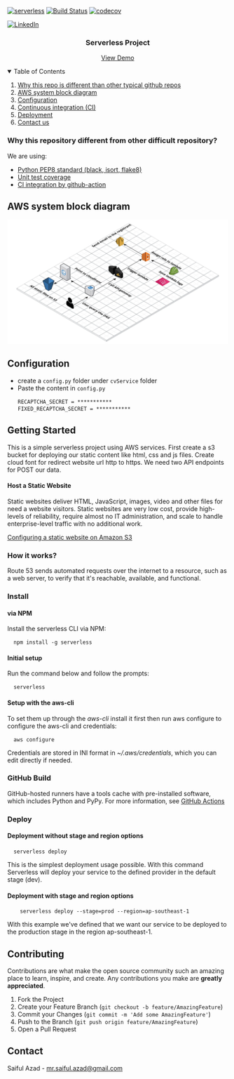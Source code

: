 [![serverless](http://public.serverless.com/badges/v3.svg)](http://www.serverless.com) [![Build Status](https://travis-ci.org/9cookies/serverless-aws-documentation.svg?branch=master)](https://travis-ci.org/9cookies/serverless-aws-documentation) [![codecov](https://codecov.io/gh/9cookies/serverless-aws-documentation/branch/master/graph/badge.svg)](https://codecov.io/gh/9cookies/serverless-aws-documentation)

[![LinkedIn][linkedin-shield]][linkedin-url]

<h3 align="center">Serverless Project</h3>

  <p align="center">
    <a href="https://careertutor.fractalslab.com/">View Demo</a>
  </p>




<!-- TABLE OF CONTENTS -->
<details open="open">
  <summary>Table of Contents</summary>
  <ol>
    <li>
        <a href="#why-different">Why this repo is different than other typical github repos</a>
    </li>
    <li>
        <a href="">AWS system block diagram</a>
        </li>
    <li>
<a href="">Configuration</a>
</li>
    <li>
<a href="">Continuous integration (CI)</a>
</li>
    <li>
<a href="">Deployment</a>
</li>
    <li>
<a href="">Contact us</a></li>

  </ol>
</details>



<!-- ABOUT THE PROJECT -->


### Why this repository different from other difficult repository?

We are using:

* [Python PEP8 standard (black, isort, flake8)](https://github.com/saifulazad/career-tutor/blob/master/.pre-commit-config.yaml)
* [Unit test coverage](https://github.com/saifulazad/career-tutor/tree/master/tests)
* [CI integration by github-action](https://github.com/saifulazad/career-tutor/blob/master/.github/workflows/python-app.yml)


## AWS system block diagram

[![Product Name Screen Shot][product-screenshot]](https://careertutor.fractalslab.com/)

## Configuration
- create a `config.py` folder under `cvService` folder
- Paste the content in `config.py`
    ~~~
    RECAPTCHA_SECRET = ***********
    FIXED_RECAPTCHA_SECRET = *********** 
    ~~~

## Getting Started

This is a simple serverless project using AWS services. First create a s3 bucket for deploying our static content like
html, css and js files. Create cloud font for redirect website url http to https. We need two API endpoints for POST our
data.

#### Host a Static Website

Static websites deliver HTML, JavaScript, images, video and other files for need a website visitors. Static websites are
very low cost, provide high-levels of reliability, require almost no IT administration, and scale to handle
enterprise-level traffic with no additional work.

[Configuring a static website on Amazon S3](https://docs.aws.amazon.com/AmazonS3/latest/userguide/HostingWebsiteOnS3Setup.html)

### How it works?

Route 53 sends automated requests over the internet to a resource, such as a web server, to verify that it's reachable,
available, and functional.

### Install

#### via NPM

Install the serverless CLI via NPM:

```shell
  npm install -g serverless
```

#### Initial setup

Run the command below and follow the prompts:

```shell
  serverless
```

#### Setup with the aws-cli

To set them up through the _aws-cli_ install it first then run aws configure to configure the aws-cli and credentials:

```shell
  aws configure
```

Credentials are stored in INI format in ~_/.aws/credentials_, which you can edit directly if needed.

### GitHub Build

GitHub-hosted runners have a tools cache with pre-installed software, which includes Python and PyPy. For more
information, see
[GitHub Actions](https://docs.github.com/en/actions/learn-github-actions)

### Deploy

#### Deployment without stage and region options

```shell
  serverless deploy
```

This is the simplest deployment usage possible. With this command Serverless will deploy your service to the defined
provider in the default stage (dev).

#### Deployment with stage and region options

```shell
    serverless deploy --stage=prod --region=ap-southeast-1
```

With this example we've defined that we want our service to be deployed to the production stage in the region
ap-southeast-1.




<!-- CONTRIBUTING -->

## Contributing

Contributions are what make the open source community such an amazing place to learn, inspire, and create. Any
contributions you make are **greatly appreciated**.

1. Fork the Project
2. Create your Feature Branch (`git checkout -b feature/AmazingFeature`)
3. Commit your Changes (`git commit -m 'Add some AmazingFeature'`)
4. Push to the Branch (`git push origin feature/AmazingFeature`)
5. Open a Pull Request

<!-- LICENSE -->

<!-- CONTACT -->

## Contact

Saiful Azad - [mr.saiful.azad@gmail.com](mr.saiful.azad@gmail.com)


[linkedin-shield]: https://img.shields.io/badge/-LinkedIn-black.svg?style=for-the-badge&logo=linkedin&colorB=555

[linkedin-url]: https://www.linkedin.com/in/saifulazad/

[product-screenshot]: images/screenshot.jpg
